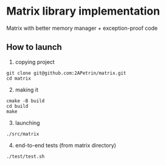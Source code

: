 # Matrix library implementation
Matrix with better memory manager + exception-proof code

## How to launch

1. copying project
```
git clone git@github.com:2APetrin/matrix.git
cd matrix
```

2. making it
```
cmake -B build
cd build
make
```

3. launching
```
./src/matrix
```

4. end-to-end tests (from matrix directory)
```
./test/test.sh
```